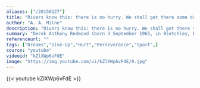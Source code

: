 ```yaml
---
aliases: ["/20150127"]
title: "Rivers know this: there is no hurry. We shall get there some day."
author: "A. A. Milne"
description: "Rivers know this: there is no hurry. We shall get there some day. - A. A. Milne quotes from GetInspired365.com"
summary: "Derek Anthony Redmond (born 3 September 1965, in Bletchley, Buckinghamshire, England) is a retired British athlete. During his career, he held the British record for the 400 metres sprint, and won gold medals in the 4x400 metres relay at the World Championships, European Championships and Commonwealth Games. However, his career was blighted by a series of injuries. At the 1992 Olympic Games in Barcelona he tore his hamstring in the 400 metres semi-final"
referenceurl: ""
tags: ["Dreams","Give-Up","Hurt","Perseverance","Sport",]
source: "youtube"
videoid: "kZlXWp6vFdE"
image: "https://img.youtube.com/vi/kZlXWp6vFdE/0.jpg"
---
```


{{< youtube kZlXWp6vFdE >}}
